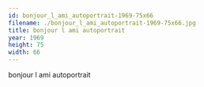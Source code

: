 ```yaml
---
id: bonjour_l_ami_autoportrait-1969-75x66
filename: ./bonjour_l_ami_autoportrait-1969-75x66.jpg
title: bonjour l ami autoportrait
year: 1969
height: 75
width: 66
---
```


bonjour l ami autoportrait
